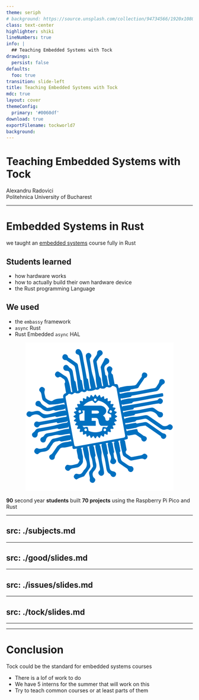 ```yaml
---
theme: seriph
# background: https://source.unsplash.com/collection/94734566/1920x1080
class: text-center
highlighter: shiki
lineNumbers: true
info: |
  ## Teaching Embedded Systems with Tock
drawings:
  persist: false
defaults:
  foo: true
transition: slide-left
title: Teaching Embedded Systems with Tock
mdc: true
layout: cover
themeConfig:
  primary: '#0060df'
download: true
exportFilename: tockworld7
background:
---
```


# Teaching Embedded Systems with Tock
Alexandru Radovici\
Politehnica University of Bucharest

---

# Embedded Systems in Rust
we taught an [embedded systems](https://embedded-rust-101.wyliodrin.com) course fully in Rust

<div grid="~ cols-2 gap-3">

<div>

## Students learned

- how hardware works
- how to actually build their own hardware device
- the Rust programming Language

## We used
- the `embassy` framework
- `async` Rust
- Rust Embedded `async` HAL

</div>

<div>

<div align="center">
  <img src="logo.svg">
</div>

</div>

</div>

**90** second year **students** built **70 projects** using the Raspberry Pi Pico and Rust

<!-- Subjects -->

---
src: ./subjects.md
---

<!-- The Good -->

---
src: ./good/slides.md
---

<!-- Issues -->

---
src: ./issues/slides.md
---

<!-- Tock -->

---
src: ./tock/slides.md
---

---
---
# Conclusion
Tock could be the standard for embedded systems courses

- There is a lof of work to do
- We have 5 interns for the summer that will work on this
- Try to teach common courses or at least parts of them
